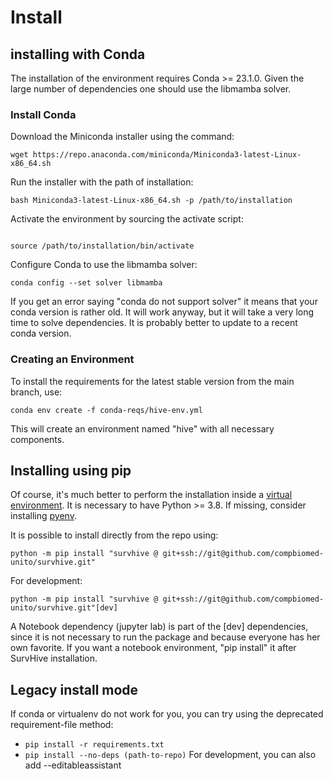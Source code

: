 # Install

## installing with Conda


The installation of the environment requires Conda >= 23.1.0.
Given the large number of dependencies one should use the libmamba solver.


### Install Conda

Download the Miniconda installer using the command:

```
wget https://repo.anaconda.com/miniconda/Miniconda3-latest-Linux-x86_64.sh
```

Run the installer with the path of installation:

```
bash Miniconda3-latest-Linux-x86_64.sh -p /path/to/installation
```

Activate the environment by sourcing the activate script:

```

source /path/to/installation/bin/activate
```

Configure Conda to use the libmamba solver:

```
conda config --set solver libmamba
```

If you get an error saying "conda do not support solver" it means that your
conda version is rather old. It will work anyway, but it will take a very long
time to solve dependencies. It is probably better to update to a recent conda
version. 

### Creating an Environment

To install the requirements for the latest stable version from the main branch, use:

```
conda env create -f conda-reqs/hive-env.yml
```

This will create an environment named "hive" with all necessary components.

## Installing using pip

Of course, it's much better to perform the installation inside a [virtual environment](https://docs.python.org/3/library/venv.html).
It is necessary to have Python >= 3.8. If missing, consider installing [pyenv](https://github.com/pyenv/pyenv).

It is possible to install directly from the repo using:

```
python -m pip install "survhive @ git+ssh://git@github.com/compbiomed-unito/survhive.git"
```

For development: 

```
python -m pip install "survhive @ git+ssh://git@github.com/compbiomed-unito/survhive.git"[dev]
```

A Notebook dependency (jupyter lab) is part of the [dev] dependencies, since it
is not necessary to run the package and because everyone has her own favorite.
If you want a notebook environment, "pip install" it after SurvHive
installation.
 

## Legacy install mode

If conda or virtualenv do not work for you, you can try using the deprecated requirement-file method:

* `pip install -r requirements.txt`
* `pip install --no-deps (path-to-repo)` For development, you can also add --editableassistant





